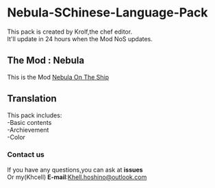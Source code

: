 # Nebula-SChinese-Language-Pack
This pack is created by Krolf,the chef editor.<br>It'll update in 24 hours when the Mod NoS updates.
## The Mod : Nebula 
This is the Mod <a href="https://github.com/Dolly1016/Nebula">Nebula On The Ship</a>
## Translation
This pack includes:<br> -Basic contents<br> -Archievement<br> -Color
### Contact us
If you have any questions,you can ask at <b>issues</b><br>Or my(Khcell)<b> E-mail</b>:Khell.hoshino@outlook.com
